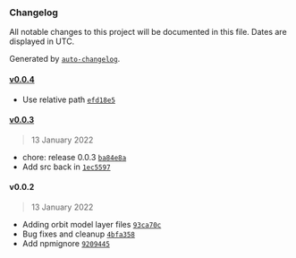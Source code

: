 ### Changelog

All notable changes to this project will be documented in this file. Dates are displayed in UTC.

Generated by [`auto-changelog`](https://github.com/CookPete/auto-changelog).

#### [v0.0.4](https://github.com/Gavant/orbit-model/compare/v0.0.3...v0.0.4)

- Use relative path [`efd18e5`](https://github.com/Gavant/orbit-model/commit/efd18e5295d0820f62709ab3e0169f9f470aec04)

#### [v0.0.3](https://github.com/Gavant/orbit-model/compare/v0.0.2...v0.0.3)

> 13 January 2022

- chore: release 0.0.3 [`ba84e8a`](https://github.com/Gavant/orbit-model/commit/ba84e8a6d04205b43e1356264a05e5778be15289)
- Add src back in [`1ec5597`](https://github.com/Gavant/orbit-model/commit/1ec55974561e326d1aecbe8015d84735c87b8ea8)

#### v0.0.2

> 13 January 2022

- Adding orbit model layer files [`93ca70c`](https://github.com/Gavant/orbit-model/commit/93ca70c8718ac310700b18c2a195cf022b9c8bb4)
- Bug fixes and cleanup [`4bfa358`](https://github.com/Gavant/orbit-model/commit/4bfa35847d739e7591ae0248f1964fce84e22324)
- Add npmignore [`9209445`](https://github.com/Gavant/orbit-model/commit/920944594a8583fd9a0d33c43b1a42113d92b132)
